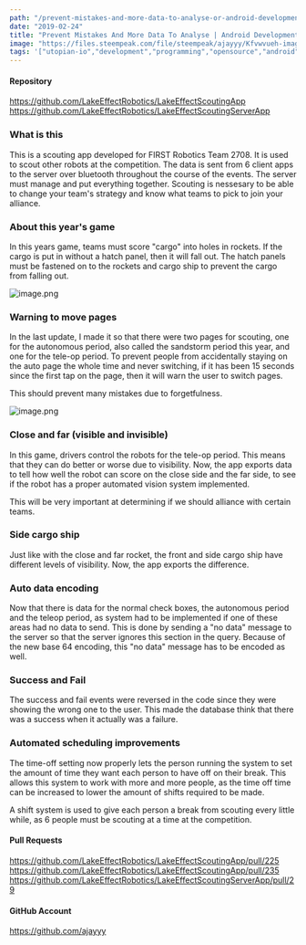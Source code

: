 ```yaml
---
path: "/prevent-mistakes-and-more-data-to-analyse-or-android-development"
date: "2019-02-24"
title: "Prevent Mistakes And More Data To Analyse | Android Development"
image: "https://files.steempeak.com/file/steempeak/ajayyy/Kfvwvueh-image.png"
tags: '["utopian-io","development","programming","opensource","android"]'
---
```


#### Repository
https://github.com/LakeEffectRobotics/LakeEffectScoutingApp
https://github.com/LakeEffectRobotics/LakeEffectScoutingServerApp

### What is this
This is a scouting app developed for FIRST Robotics Team 2708. It is used to scout other robots at the competition. The data is sent from 6 client apps to the server over bluetooth throughout the course of the events. The server must manage and put everything together. Scouting is nessesary to be able to change your team's strategy and know what teams to pick to join your alliance.

### About this year's game

In this years game, teams must score "cargo" into holes in rockets. If the cargo is put in without a hatch panel, then it will fall out. The hatch panels must be fastened on to the rockets and cargo ship to prevent the cargo from falling out.

![image.png](https://files.steempeak.com/file/steempeak/ajayyy/Kfvwvueh-image.png)

### Warning to move pages

In the last update, I made it so that there were two pages for scouting, one for the autonomous period, also called the sandstorm period this year, and one for the tele-op period. To prevent people from accidentally staying on the auto page the whole time and never switching, if it has been 15 seconds since the first tap on the page, then it will warn the user to switch pages.

This should prevent many mistakes due to forgetfulness.

![image.png](https://files.steempeak.com/file/steempeak/ajayyy/xHsa0p97-image.png)

### Close and far (visible and invisible)

In this game, drivers control the robots for the tele-op period. This means that they can do better or worse due to visibility. Now, the app exports data to tell how well the robot can score on the close side and the far side, to see if the robot has a proper automated vision system implemented.

This will be very important at determining if we should alliance with certain teams.

### Side cargo ship

Just like with the close and far rocket, the front and side cargo ship have different levels of visibility. Now, the app exports the difference.

### Auto data encoding

Now that there is data for the normal check boxes, the autonomous period and the teleop period, as system had to be implemented if one of these areas had no data to send. This is done by sending a "no data" message to the server so that the server ignores this section in the query. Because of the new base 64 encoding, this "no data" message has to be encoded as well.

### Success and Fail

The success and fail events were reversed in the code since they were showing the wrong one to the user. This made the database think that there was a success when it actually was a failure.

### Automated scheduling improvements

The time-off setting now properly lets the person running the system to set the amount of time they want each person to have off on their break. This allows this system to work with more and more people, as the time off time can be increased to lower the amount of shifts required to be made.

A shift system is used to give each person a break from scouting every little while, as 6 people must be scouting at a time at the competition.

#### Pull Requests
https://github.com/LakeEffectRobotics/LakeEffectScoutingApp/pull/225
https://github.com/LakeEffectRobotics/LakeEffectScoutingApp/pull/235
https://github.com/LakeEffectRobotics/LakeEffectScoutingServerApp/pull/29

#### GitHub Account
https://github.com/ajayyy